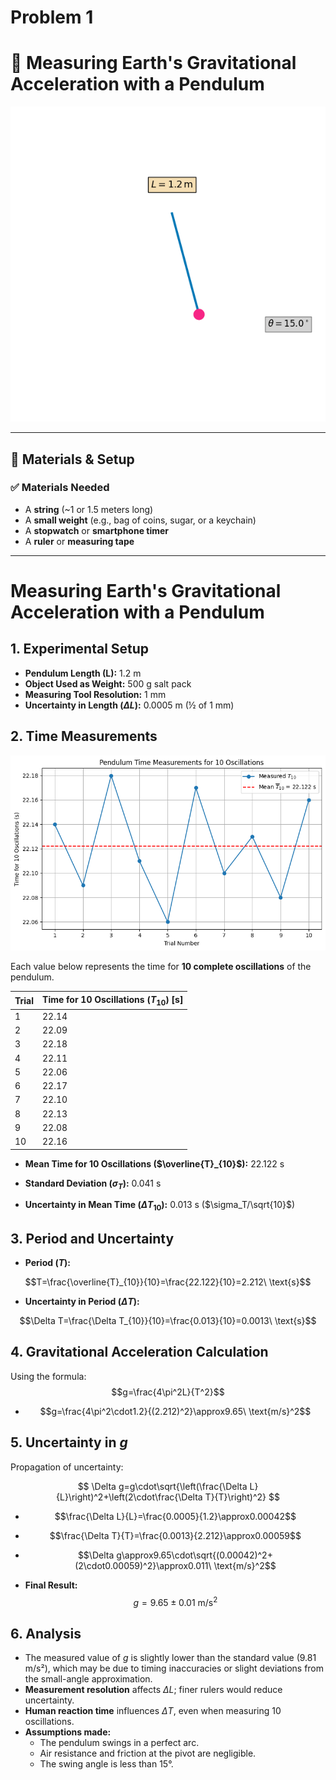 # Problem 1

# 📏 Measuring Earth's Gravitational Acceleration with a Pendulum

![alt text](pendulum_setup_clean.gif)

---

## 🧪 Materials & Setup

### ✅ Materials Needed

- A **string** (~1 or 1.5 meters long)  
- A **small weight** (e.g., bag of coins, sugar, or a keychain)  
- A **stopwatch** or **smartphone timer**  
- A **ruler** or **measuring tape**  

---

# Measuring Earth's Gravitational Acceleration with a Pendulum

## 1. Experimental Setup

- **Pendulum Length (L):** 1.2 m  
- **Object Used as Weight:** 500 g salt pack  
- **Measuring Tool Resolution:** 1 mm  
- **Uncertainty in Length ($\Delta L$):** 0.0005 m (½ of 1 mm)

## 2. Time Measurements

![alt text](image.png)

Each value below represents the time for **10 complete oscillations** of the pendulum.

| Trial | Time for 10 Oscillations ($T_{10}$) [s] |
|-------|---------------------------|
| 1     | 22.14                     |
| 2     | 22.09                     |
| 3     | 22.18                     |
| 4     | 22.11                     |
| 5     | 22.06                     |
| 6     | 22.17                     |
| 7     | 22.10                     |
| 8     | 22.13                     |
| 9     | 22.08                     |
| 10    | 22.16                     |

- **Mean Time for 10 Oscillations ($\overline{T}_{10}$):** 22.122 s  

- **Standard Deviation ($\sigma_T$):** 0.041 s  

- **Uncertainty in Mean Time ($\Delta T_{10}$):** 0.013 s ($\sigma_T/\sqrt{10}$)

## 3. Period and Uncertainty

- **Period ($T$):**  

$$T=\frac{\overline{T}_{10}}{10}=\frac{22.122}{10}=2.212\ \text{s}$$

- **Uncertainty in Period ($\Delta T$):**  

$$\Delta T=\frac{\Delta T_{10}}{10}=\frac{0.013}{10}=0.0013\ \text{s}$$

## 4. Gravitational Acceleration Calculation

Using the formula:  
$$g=\frac{4\pi^2L}{T^2}$$

- $$g=\frac{4\pi^2\cdot1.2}{(2.212)^2}\approx9.65\ \text{m/s}^2$$

## 5. Uncertainty in $g$

Propagation of uncertainty:  

$$
\Delta g=g\cdot\sqrt{\left(\frac{\Delta L}{L}\right)^2+\left(2\cdot\frac{\Delta T}{T}\right)^2}
$$

- $$\frac{\Delta L}{L}=\frac{0.0005}{1.2}\approx0.00042$$  

- $$\frac{\Delta T}{T}=\frac{0.0013}{2.212}\approx0.00059$$  

- $$\Delta g\approx9.65\cdot\sqrt{(0.00042)^2+(2\cdot0.00059)^2}\approx0.011\ \text{m/s}^2$$

- **Final Result:**  
$$g=9.65\pm0.01\ \text{m/s}^2$$

## 6. Analysis

- The measured value of $g$ is slightly lower than the standard value (9.81 m/s²), which may be due to timing inaccuracies or slight deviations from the small-angle approximation.
- **Measurement resolution** affects $\Delta L$; finer rulers would reduce uncertainty.
- **Human reaction time** influences $\Delta T$, even when measuring 10 oscillations.
- **Assumptions made:**  
  - The pendulum swings in a perfect arc.  
  - Air resistance and friction at the pivot are negligible.  
  - The swing angle is less than 15°.
